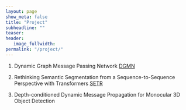 ```yaml
---
layout: page
show_meta: false
title: "Project"
subheadline: ""
teaser: 
header:
   image_fullwidth: 
permalink: "/project/"
---
```


1. Dynamic Graph Message Passing Network [DGMN](https://fudan-zvg.github.io/DGMN/)

2. Rethinking Semantic Segmentation from a Sequence-to-Sequence Perspective with Transformers [SETR](https://fudan-zvg.github.io/SETR/)

3. Depth-conditioned Dynamic Message Propagation for Monocular 3D Object Detection